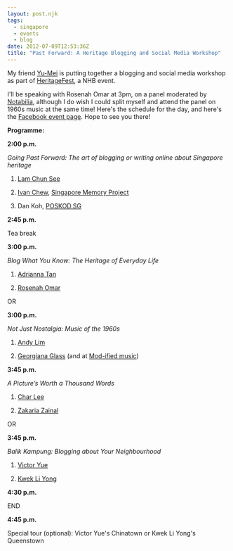 ```yaml
---
layout: post.njk
tags:
  - singapore
  - events	
  - blog
date: 2012-07-09T12:53:36Z
title: "Past Forward: A Heritage Blogging and Social Media Workshop"
---
```


My friend [Yu-Mei](http://blog.toomanythoughts.org/) is putting together a blogging and social media workshop as part of [HeritageFest](http://www.heritagefest.sg/en/), a NHB event.

I'll be speaking with Rosenah Omar at 3pm, on a panel moderated by [Notabilia](http://notabilia.wordpress.com/), although I do wish I could split myself and attend the panel on 1960s music at the same time! Here's the schedule for the day, and here's the [Facebook event page](https://www.facebook.com/events/243987645704984/). Hope to see you there!

**Programme:**

**2:00 p.m.**

_Going Past Forward: The art of blogging or writing online about Singapore heritage_

1) [Lam Chun See](http://goodmorningyesterday.blogspot.com/)

2) [Ivan Chew](http://ramblinglibrarian.blogspot.com/), [Singapore Memory Project](http://www.iremember.sg/)

3) Dan Koh, [POSKOD.SG](http://poskod.sg/)

**2:45 p.m.**

Tea break

**3:00 p.m.**

_Blog What You Know: The Heritage of Everyday Life_

1) [Adrianna Tan](http://www.popagandhi.com/)

2) [Rosenah Omar](http://nenalingsblog.blogspot.com/)

OR

**3:00 p.m.**

_Not Just Nostalgia: Music of the 1960s_

1) [Andy Lim](http://singapore60smusic.blogspot.com/)

2) [Georgiana Glass](http://hamsterguppies.wordpress.com/) (and at [Mod-ified music](http://modcentric.blogspot.com/))

**3:45 p.m.**

_A Picture’s Worth a Thousand Words_

1) [Char Lee](http://2ndshot.blogspot.com/)

2) [Zakaria Zainal](http://zakariazainal.com/)

OR

**3:45 p.m.**

_Balik Kampung: Blogging about Your Neighbourhood_

1) [Victor Yue](http://bullockcartwater.blogspot.com/)

2) [Kwek Li Yong](http://myqueenstown.blogspot.com/)

**4:30 p.m.**

END

**4:45 p.m.**

Special tour (optional): Victor Yue's Chinatown or Kwek Li Yong's Queenstown

